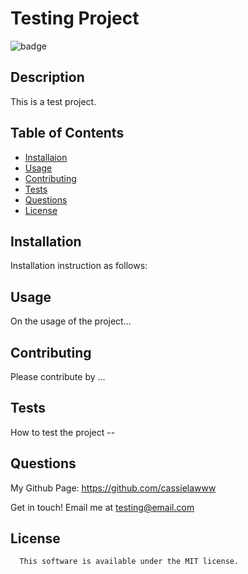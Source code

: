 # Testing Project
  ![badge](https://img.shields.io/badge/license-MIT-important)

  ## Description
  This is a test project.

  ## Table of Contents
  - [Installaion](#installation)
  - [Usage](#usage)
  - [Contributing](#contributing)
  - [Tests](#tests)
  - [Questions](#questions)
  - [License](#license)

  ## Installation
  Installation instruction as follows:

  ## Usage
  On the usage of the project...

  ## Contributing
  Please contribute by ...

  ## Tests
  How to test the project --

  ## Questions
  My Github Page:
  https://github.com/cassielawww

  Get in touch! Email me at <a href='mailto:testing@email.com'> testing@email.com </a>


  ## License
      This software is available under the MIT license.
